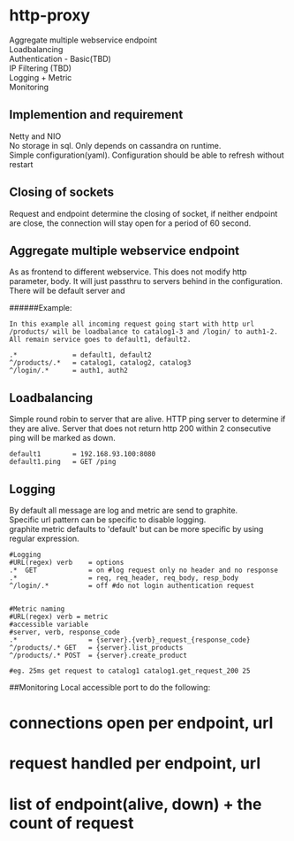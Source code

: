 http-proxy
==========
  Aggregate multiple webservice endpoint  
  Loadbalancing  
  Authentication - Basic(TBD)  
  IP Filtering (TBD)  
  Logging + Metric  
  Monitoring  

## Implemention and requirement
  Netty and NIO  
  No storage in sql. Only depends on cassandra on runtime.  
  Simple configuration(yaml).  Configuration should be able to refresh without restart  

## Closing of sockets
  Request and endpoint determine the closing of socket, if neither endpoint are close, the connection will stay open for a period of 60 second.

## Aggregate multiple webservice endpoint
  As as frontend to different webservice.  This does not modify http parameter, body.  It will just passthru to servers behind in the configuration.  There will be default server and

######Example: 
```
In this example all incoming request going start with http url /products/ will be loadbalance to catalog1-3 and /login/ to auth1-2.  All remain service goes to default1, default2.

.*		 		= default1, default2
^/products/.*	= catalog1, catalog2, catalog3
^/login/.*		= auth1, auth2
```  

## Loadbalancing
  Simple round robin to server that are alive.  HTTP ping server to determine if they are alive.  Server that does not return http 200 within 2 consecutive ping will be marked as down.

```
default1 		= 192.168.93.100:8080
default1.ping 	= GET /ping
```

## Logging
  By default all message are log and metric are send to graphite.  
  Specific url pattern can be specific to disable logging.  
  graphite metric defaults to 'default' but can be more specific by using regular expression.  

```
#Logging
#URL(regex)	verb	= options
.*	GET				= on #log request only no header and no response
.*					= req, req_header, req_body, resp_body 
^/login/.* 			= off #do not login authentication request


#Metric naming
#URL(regex)	verb = metric
#accessible variable
#server, verb, response_code
.* 					= {server}.{verb}_request_{response_code} 
^/products/.* GET	= {server}.list_products
^/products/.* POST	= {server}.create_product

#eg. 25ms get request to catalog1 catalog1.get_request_200 25

```  
##Monitoring
  Local accessible port to do the following:  
  # connections open per endpoint, url  
  # request handled per endpoint, url  
  # list of endpoint(alive, down)  + the count of request

  


